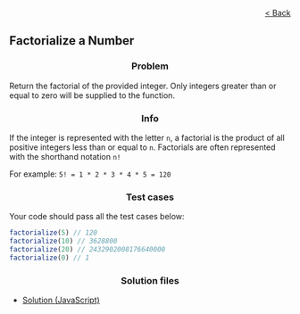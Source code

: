 <p align="right">
  <a href="../home.md">< Back</a>
</p>

<h2>Factorialize a Number</h2>

<h3 align="center">Problem</h3>

<p>Return the factorial of the provided integer. Only integers greater than or equal to zero will be supplied to the function.</p>

<h3 align="center">Info</h3>

<p>If the integer is represented with the letter <code>n</code>, a factorial is the product of all positive integers less than or equal to <code>n</code>. Factorials are often represented with the shorthand notation <code>n!</code></p>

<p>For example: <code>5! = 1 * 2 * 3 * 4 * 5 = 120</code></p>

<h3 align="center">Test cases</h3>

<p>Your code should pass all the test cases below:</p>

```js
factorialize(5) // 120
factorialize(10) // 3628800
factorialize(20) // 2432902008176640000
factorialize(0) // 1
```

<h3 align="center">Solution files</h3>

- [Solution (JavaScript)](./solution.js)